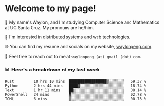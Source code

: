 # Welcome to my page! 

👋 My name's Waylon, and I'm studying Computer Science and Mathematics at UC Santa Cruz. My pronouns are he/him. 

💭 I'm interested in distributed systems and web technologies.

🌐 You can find my resume and socials on my website, [waylonpeng.com](https://www.waylonpeng.com).

📧 Feel free to reach out to me at `waylonpeng (at) gmail (dot) com`.

### 📊 Here's a breakdown of my last week.

<!--START_SECTION:waka-->
```text
Rust         10 hrs 10 mins  █████████████████▒░░░░░░░   69.37 % 
Python       2 hrs 44 mins   ████▓░░░░░░░░░░░░░░░░░░░░   18.74 % 
Text         1 hr 11 mins    ██░░░░░░░░░░░░░░░░░░░░░░░   08.14 % 
PowerShell   24 mins         ▓░░░░░░░░░░░░░░░░░░░░░░░░   02.78 % 
TOML         6 mins          ▒░░░░░░░░░░░░░░░░░░░░░░░░   00.73 % 
```
<!--END_SECTION:waka-->
